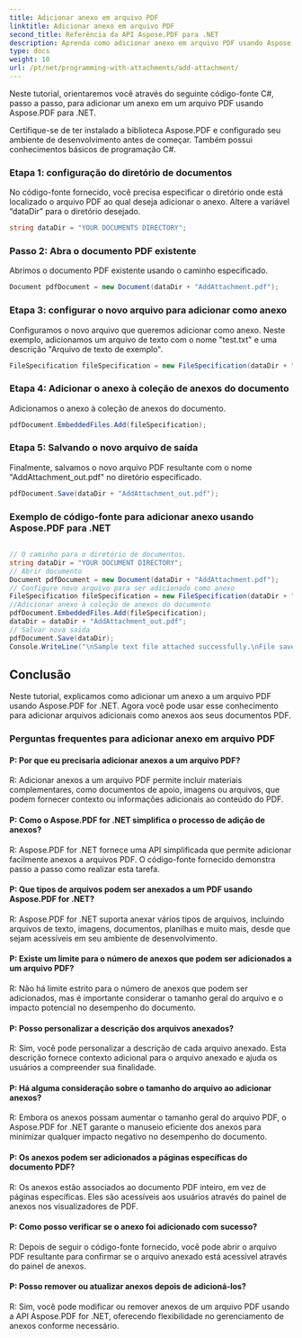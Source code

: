 ```yaml
---
title: Adicionar anexo em arquivo PDF
linktitle: Adicionar anexo em arquivo PDF
second_title: Referência da API Aspose.PDF para .NET
description: Aprenda como adicionar anexo em arquivo PDF usando Aspose.PDF for .NET. Guia passo a passo para fácil manuseio.
type: docs
weight: 10
url: /pt/net/programming-with-attachments/add-attachment/
---
```

Neste tutorial, orientaremos você através do seguinte código-fonte C#, passo a passo, para adicionar um anexo em um arquivo PDF usando Aspose.PDF para .NET.

Certifique-se de ter instalado a biblioteca Aspose.PDF e configurado seu ambiente de desenvolvimento antes de começar. Também possui conhecimentos básicos de programação C#.

### Etapa 1: configuração do diretório de documentos

No código-fonte fornecido, você precisa especificar o diretório onde está localizado o arquivo PDF ao qual deseja adicionar o anexo. Altere a variável “dataDir” para o diretório desejado.

```csharp
string dataDir = "YOUR DOCUMENTS DIRECTORY";
```

### Passo 2: Abra o documento PDF existente

Abrimos o documento PDF existente usando o caminho especificado.

```csharp
Document pdfDocument = new Document(dataDir + "AddAttachment.pdf");
```

### Etapa 3: configurar o novo arquivo para adicionar como anexo

Configuramos o novo arquivo que queremos adicionar como anexo. Neste exemplo, adicionamos um arquivo de texto com o nome "test.txt" e uma descrição "Arquivo de texto de exemplo".

```csharp
FileSpecification fileSpecification = new FileSpecification(dataDir + "test.txt", "Sample text file");
```

### Etapa 4: Adicionar o anexo à coleção de anexos do documento

Adicionamos o anexo à coleção de anexos do documento.

```csharp
pdfDocument.EmbeddedFiles.Add(fileSpecification);
```

### Etapa 5: Salvando o novo arquivo de saída

Finalmente, salvamos o novo arquivo PDF resultante com o nome "AddAttachment_out.pdf" no diretório especificado.

```csharp
pdfDocument.Save(dataDir + "AddAttachment_out.pdf");
```

### Exemplo de código-fonte para adicionar anexo usando Aspose.PDF para .NET
 
```csharp

// O caminho para o diretório de documentos.
string dataDir = "YOUR DOCUMENT DIRECTORY";
// Abrir documento
Document pdfDocument = new Document(dataDir + "AddAttachment.pdf");
// Configure novo arquivo para ser adicionado como anexo
FileSpecification fileSpecification = new FileSpecification(dataDir + "test.txt", "Sample text file");
//Adicionar anexo à coleção de anexos do documento
pdfDocument.EmbeddedFiles.Add(fileSpecification);
dataDir = dataDir + "AddAttachment_out.pdf";
// Salvar nova saída
pdfDocument.Save(dataDir);
Console.WriteLine("\nSample text file attached successfully.\nFile saved at " + dataDir);

```

## Conclusão

Neste tutorial, explicamos como adicionar um anexo a um arquivo PDF usando Aspose.PDF for .NET. Agora você pode usar esse conhecimento para adicionar arquivos adicionais como anexos aos seus documentos PDF.

### Perguntas frequentes para adicionar anexo em arquivo PDF

#### P: Por que eu precisaria adicionar anexos a um arquivo PDF?

R: Adicionar anexos a um arquivo PDF permite incluir materiais complementares, como documentos de apoio, imagens ou arquivos, que podem fornecer contexto ou informações adicionais ao conteúdo do PDF.

#### P: Como o Aspose.PDF for .NET simplifica o processo de adição de anexos?

R: Aspose.PDF for .NET fornece uma API simplificada que permite adicionar facilmente anexos a arquivos PDF. O código-fonte fornecido demonstra passo a passo como realizar esta tarefa.

#### P: Que tipos de arquivos podem ser anexados a um PDF usando Aspose.PDF for .NET?

R: Aspose.PDF for .NET suporta anexar vários tipos de arquivos, incluindo arquivos de texto, imagens, documentos, planilhas e muito mais, desde que sejam acessíveis em seu ambiente de desenvolvimento.

#### P: Existe um limite para o número de anexos que podem ser adicionados a um arquivo PDF?

R: Não há limite estrito para o número de anexos que podem ser adicionados, mas é importante considerar o tamanho geral do arquivo e o impacto potencial no desempenho do documento.

#### P: Posso personalizar a descrição dos arquivos anexados?

R: Sim, você pode personalizar a descrição de cada arquivo anexado. Esta descrição fornece contexto adicional para o arquivo anexado e ajuda os usuários a compreender sua finalidade.

#### P: Há alguma consideração sobre o tamanho do arquivo ao adicionar anexos?

R: Embora os anexos possam aumentar o tamanho geral do arquivo PDF, o Aspose.PDF for .NET garante o manuseio eficiente dos anexos para minimizar qualquer impacto negativo no desempenho do documento.

#### P: Os anexos podem ser adicionados a páginas específicas do documento PDF?

R: Os anexos estão associados ao documento PDF inteiro, em vez de páginas específicas. Eles são acessíveis aos usuários através do painel de anexos nos visualizadores de PDF.

#### P: Como posso verificar se o anexo foi adicionado com sucesso?

R: Depois de seguir o código-fonte fornecido, você pode abrir o arquivo PDF resultante para confirmar se o arquivo anexado está acessível através do painel de anexos.

#### P: Posso remover ou atualizar anexos depois de adicioná-los?

R: Sim, você pode modificar ou remover anexos de um arquivo PDF usando a API Aspose.PDF for .NET, oferecendo flexibilidade no gerenciamento de anexos conforme necessário.